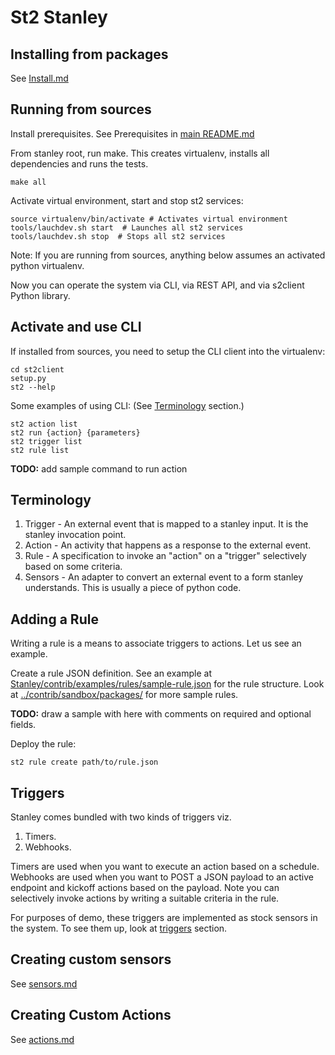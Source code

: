 St2 Stanley
======

## Installing from packages
See [Install.md](Install.md)

## Running from sources
Install prerequisites. See Prerequisites in [main README.md](../Readme.md)

From stanley root, run make. This creates virtualenv, installs all dependencies and runs the tests.

	make all


Activate virtual environment, start and stop st2 services:

	source virtualenv/bin/activate # Activates virtual environment
	tools/lauchdev.sh start  # Launches all st2 services
	tools/lauchdev.sh stop  # Stops all st2 services

Note: If you are running from sources, anything below assumes an activated python virtualenv.

Now you can operate the system via CLI, via REST API, and via s2client Python library.

## Activate and use CLI
If installed from sources, you need to setup the CLI client into the virtualenv:

	cd st2client
	setup.py
	st2 --help

Some examples of using CLI: (See [Terminology](#Terminology) section.)

	st2 action list
	st2 run {action} {parameters}
	st2 trigger list
	st2 rule list

**TODO:**  add sample command to run action

## Terminology
1. Trigger - An external event that is mapped to a stanley input. It is the stanley invocation point.
2. Action - An activity that happens as a response to the external event.
3. Rule - A specification to invoke an "action" on a "trigger" selectively based on some criteria.
4. Sensors - An adapter to convert an external event to a form stanley understands. This is usually a piece of python code. 

## Adding a Rule
Writing a rule is a means to associate triggers to actions. Let us see an example. 

Create a rule JSON definition. See an example at [Stanley/contrib/examples/rules/sample-rule.json](../contrib/examples/rules/sample-rule.json) for the rule structure. Look at [../contrib/sandbox/packages/](../contrib/sandbox/packages/) for more sample rules.

**TODO:** draw a sample with here with comments on required and optional fields.

Deploy the rule:

	st2 rule create path/to/rule.json

## Triggers
Stanley comes bundled with two kinds of triggers viz.

1. Timers.
2. Webhooks.

Timers are used when you want to execute an action based on a schedule. Webhooks are used when you want to POST a JSON payload to an active endpoint and kickoff actions based on the payload. Note you can selectively invoke
actions by writing a suitable criteria in the rule. 

For purposes of demo, these triggers are implemented as stock sensors in the system. To see them up, look at [triggers](triggers.md) section.

## Creating custom sensors
See [sensors.md](sensors.md)

## Creating Custom Actions
See [actions.md](actions.md)

